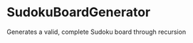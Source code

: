 SudokuBoardGenerator
====================

Generates a valid, complete Sudoku board through recursion
